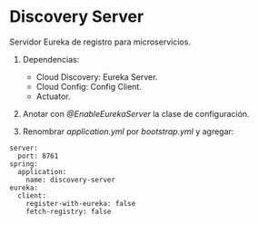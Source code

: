 # Discovery Server

Servidor Eureka de registro para microservicios.

1. Dependencias:
	* Cloud Discovery: Eureka Server.
	* Cloud Config: Config Client.
	* Actuator.

2. Anotar con *@EnableEurekaServer* la clase de configuración.

3. Renombrar *application.yml* por *bootstrap.yml* y agregar:
```[yml]
server:
  port: 8761
spring:
  application:
    name: discovery-server
eureka:
  client:
    register-with-eureka: false
    fetch-registry: false
```